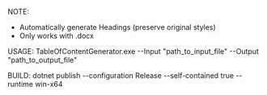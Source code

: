 ﻿NOTE: 
- Automatically generate Headings (preserve original styles)
- Only works with .docx

USAGE:
TableOfContentGenerator.exe --Input "path_to_input_file" --Output "path_to_output_file"

BUILD:
dotnet publish --configuration Release --self-contained true --runtime win-x64